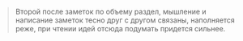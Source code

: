 > Второй после заметок по объему раздел, мышление и написание заметок тесно друг с другом связаны, наполняется реже, при чтении идей отсюда подумать придется сильнее.